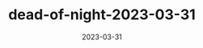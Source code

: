 ---
layout: 'playlist'
title: 'dead-of-night-2023-03-31'
displayName: 'Dead of Night'
playlistType: 'dead-of-night'
date: '2023-03-31'
sets:
  - performer: 'The Dead Speak'
    type: 'performance'
  - djName: 'Talamasca'
    type: 'dj_set'
    tracks:
      - artist: 'The Kentucky Vampires'
        song: 'A. Marler Toccata for Organ in E Minor'
      - artist: 'Blu Anxxiety'
        song: 'Uninvited To The Funeral Home'
      - artist: 'The Serfs'
        song: 'Stimuli'
      - artist: 'Then Comes Silence'
        song: 'She Loves The Night'
      - artist: 'New Today'
        song: 'Turn On'
      - artist: 'Phantom Vision'
        song: 'Total Eclipse'
      - artist: 'Mephisto Walz'
        song: 'T-200 (Kokoro)'
      - artist: 'Wisborg'
        song: 'Becoming Calgary'
      - artist: 'Depeche Mode'
        song: 'Nothing'
      - artist: 'Veil of Light'
        song: 'Love & Money'
      - artist: 'Blanck Mass'
        song: 'Dead Format'
      - artist: 'Faith & The Muse'
        song: 'Running Up That Hill'
      - artist: 'Lycia'
        song: 'The Rain'
      - artist: 'Paralysed Age'
        song: 'Nocturne'
  - djName: 'Count Grozny'
    type: 'dj_set'
    tracks:
      - artist: 'VNV Nation'
        song: 'Rubicon'
      - artist: 'Cold Cave'
        song: 'Waving Hands (Absolute Body Control Cover)'
      - artist: 'Minuit Machine'
        song: 'Lovers of The Night'
      - artist: 'Sextile'
        song: 'Who Killed Six'
      - artist: 'Zack Zack Zack'
        song: 'Bütün'
      - artist: 'Godhead'
        song: "Bela Lugosi's Dead (Remix)"
      - artist: 'Snow In China'
        song: 'Blackbox'
      - artist: 'Harsh Symmetry'
        song: 'Mirror Twin'
      - artist: 'The Sisters of Mercy'
        song: 'Body & Soul'
      - artist: 'Nuovo Testamento'
        song: 'The Searcher'
      - artist: 'Nitzer Ebb'
        song: 'Join In The Chant'
      - artist: 'Jason Priest'
        song: 'White Anglo Saxon Protestants'
      - artist: 'Trevor Something'
        song: 'Enjoy The Silence'
      - artist: 'Tearful Moon'
        song: 'The Confusion'
      - artist: 'Die Form'
        song: 'Rain of Blood'
      - artist: 'Helium Vola'
        song: 'Omnis Mundi Creatura'
      - artist: 'Die Atlantikschwimmer'
        song: 'Lage Der Nation'
  - djName: 'Talamasca'
    type: 'dj_set'
    tracks:
      - artist: 'She Past Away'
        song: 'Belirdi Gece (Musallat)'
      - artist: 'The Sisters of Mercy'
        song: 'Lucretia My Reflection'
      - artist: 'Tragic Black'
        song: 'Horrifier'
      - artist: 'Wendy Carlos & Rachel Elkind'
        song: 'Main Title From The Shining'
      - artist: '[:SITD:]'
        song: 'Snuff Machinery'
      - artist: 'Cabaret Voltaire'
        song: "Don't Argue"
      - artist: 'Night Sins'
        song: 'Annihilator'
      - artist: 'S Y Z Y G Y X'
        song: 'Blurred Visions'
      - artist: 'Boy Harsher'
        song: 'Electric (Kris Baha Remix)'
      - artist: "Lucifer's Aid"
        song: 'No Way Back (Reworked)'
      - artist: 'Nine Inch Nails'
        song: 'Dead Souls'
        request: 'song'
---